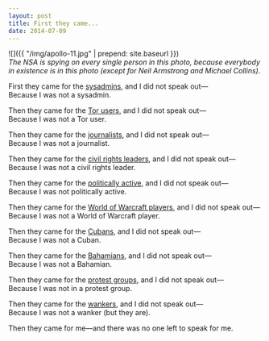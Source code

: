 ```yaml
---
layout: post
title: First they came...
date: 2014-07-09
---
```


![]({{ "/img/apollo-11.jpg" | prepend: site.baseurl }})<br>
*The NSA is spying on every single person in this photo, because everybody in existence is in this photo (except for Neil Armstrong and Michael Collins).*

First they came for the [sysadmins](http://www.zdnet.com/nsa-targets-sysadmin-personal-accounts-to-exploit-networks-7000027553/), and I did not speak out—<br>
Because I was not a sysadmin.

Then they came for the [Tor users](http://www.bbc.co.uk/news/technology-28162273), and I did not speak out—<br>
Because I was not a Tor user.

Then they came for the [journalists](http://thehill.com/blogs/blog-briefing-room/news/316751-snowden-nsa-targeted-journalists-critical-of-government-after-911), and I did not speak out—<br>
Because I was not a journalist.

Then they came for the [civil rights leaders](https://firstlook.org/theintercept/article/2014/07/09/under-surveillance/), and I did not speak out—<br>
Because I was not a civil rights leader.

Then they came for the [politically active](http://www.huffingtonpost.com/2014/07/09/nsa-glenn-greenwald_n_5545686.html), and I did not speak out—<br>
Because I was not politically active.

Then they came for the [World of Warcraft players](http://edition.cnn.com/2013/12/09/tech/web/nsa-spying-video-games/), and I did not speak out—<br>
Because I was not a World of Warcraft player.

Then they came for the [Cubans](https://firstlook.org/theintercept/2014/04/04/cuban-twitter-scam-social-media-tool-disseminating-government-propaganda/), and I did not speak out—<br>
Because I was not a Cuban.

Then they came for the [Bahamians](https://firstlook.org/theintercept/2014/05/20/bahamas-wants-know-nsa-recording-phone-calls/), and I did not speak out—<br>
Because I was not a Bahamian.

Then they came for the [protest groups](http://boingboing.net/2014/02/25/nsa-and-gchqs-dirty-tricking.html), and I did not speak out—<br>
Because I was not in a protest group.

Then they came for the [wankers](http://www.huffingtonpost.com/2013/11/26/nsa-porn-muslims_n_4346128.html), and I did not speak out—<br>
Because I was not a wanker (but they are).

Then they came for me—and there was no one left to speak for me.
